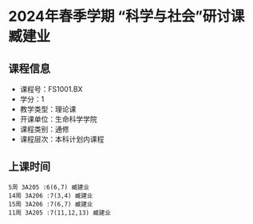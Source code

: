 # 2024年春季学期 “科学与社会”研讨课 臧建业






## 课程信息

- 课程号：FS1001.BX
- 学分：1
- 教学类型：理论课
- 开课单位：生命科学学院
- 课程类别：通修
- 课程层次：本科计划内课程

## 上课时间

```
5周 3A205 :6(6,7) 臧建业
14周 3A206 :7(3,4) 臧建业
15周 3A206 :7(6,7) 臧建业
11周 3A205 :7(11,12,13) 臧建业
```

